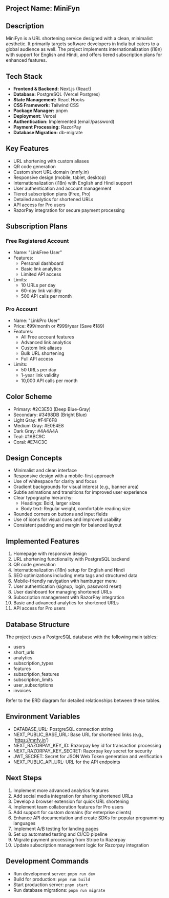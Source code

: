 ## Project Name: MiniFyn

## Description

MiniFyn is a URL shortening service designed with a clean, minimalist aesthetic. It primarily targets software developers in India but caters to a global audience as well. The project implements internationalization (i18n) with support for English and Hindi, and offers tiered subscription plans for enhanced features.

## Tech Stack

* **Frontend & Backend:** Next.js (React)
* **Database:** PostgreSQL (Vercel Postgres)
* **State Management:** React Hooks
* **CSS Framework:** Tailwind CSS
* **Package Manager:** pnpm
* **Deployment:** Vercel
* **Authentication:** Implemented (email/password)
* **Payment Processing:** RazorPay
* **Database Migration:** db-migrate

## Key Features

* URL shortening with custom aliases
* QR code generation
* Custom short URL domain (mnfy.in)
* Responsive design (mobile, tablet, desktop)
* Internationalization (i18n) with English and Hindi support
* User authentication and account management
* Tiered subscription plans (Free, Pro)
* Detailed analytics for shortened URLs
* API access for Pro users
* RazorPay integration for secure payment processing

## Subscription Plans

### Free Registered Account
* Name: "LinkFree User"
* Features:
  * Personal dashboard
  * Basic link analytics
  * Limited API access
* Limits:
  * 10 URLs per day
  * 60-day link validity
  * 500 API calls per month

### Pro Account
* Name: "LinkPro User"
* Price: ₹99/month or ₹999/year (Save ₹189)
* Features:
  * All Free account features
  * Advanced link analytics
  * Custom link aliases
  * Bulk URL shortening
  * Full API access
* Limits:
  * 50 URLs per day
  * 1-year link validity
  * 10,000 API calls per month

## Color Scheme

* Primary: #2C3E50 (Deep Blue-Gray)
* Secondary: #3498DB (Bright Blue)
* Light Gray: #F4F6F8
* Medium Gray: #E0E4E8
* Dark Gray: #4A4A4A
* Teal: #1ABC9C
* Coral: #E74C3C

## Design Concepts

* Minimalist and clean interface
* Responsive design with a mobile-first approach
* Use of whitespace for clarity and focus
* Gradient backgrounds for visual interest (e.g., banner area)
* Subtle animations and transitions for improved user experience
* Clear typography hierarchy:
    * Headings: Bold, larger sizes
    * Body text: Regular weight, comfortable reading size
* Rounded corners on buttons and input fields
* Use of icons for visual cues and improved usability
* Consistent padding and margin for balanced layout

## Implemented Features

1. Homepage with responsive design
2. URL shortening functionality with PostgreSQL backend
3. QR code generation
4. Internationalization (i18n) setup for English and Hindi
5. SEO optimizations including meta tags and structured data
6. Mobile-friendly navigation with hamburger menu
7. User authentication (signup, login, password reset)
8. User dashboard for managing shortened URLs
9. Subscription management with RazorPay integration
10. Basic and advanced analytics for shortened URLs
11. API access for Pro users

## Database Structure

The project uses a PostgreSQL database with the following main tables:
* users
* short_urls
* analytics
* subscription_types
* features
* subscription_features
* subscription_limits
* user_subscriptions
* invoices

Refer to the ERD diagram for detailed relationships between these tables.

## Environment Variables

* DATABASE_URL: PostgreSQL connection string
* NEXT_PUBLIC_BASE_URL: Base URL for shortened links (e.g., 'https://mnfy.in')
* NEXT_RAZORPAY_KEY_ID: Razorpay key id for transaction processing
* NEXT_RAZORPAY_KEY_SECRET: Razorpay key secret for security
* JWT_SECRET: Secret for JSON Web Token generation and verification
* NEXT_PUBLIC_API_URL: URL for the API endpoints

## Next Steps

1. Implement more advanced analytics features
2. Add social media integration for sharing shortened URLs
3. Develop a browser extension for quick URL shortening
4. Implement team collaboration features for Pro users
5. Add support for custom domains (for enterprise clients)
6. Enhance API documentation and create SDKs for popular programming languages
7. Implement A/B testing for landing pages
8. Set up automated testing and CI/CD pipeline
9. Migrate payment processing from Stripe to Razorpay
10. Update subscription management logic for Razorpay integration

## Development Commands

* Run development server: `pnpm run dev`
* Build for production: `pnpm run build`
* Start production server: `pnpm start`
* Run database migrations: `pnpm run migrate`
